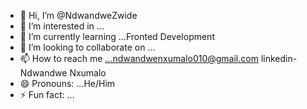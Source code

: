 - 👋 Hi, I’m @NdwandweZwide
- 👀 I’m interested in ...
- 🌱 I’m currently learning ...Fronted Development
- 💞️ I’m looking to collaborate on ...
- 📫 How to reach me ...ndwandwenxumalo010@gmail.com linkedin- Ndwandwe Nxumalo
- 😄 Pronouns: ...He/Him
- ⚡ Fun fact: ...

<!---
NdwandweZwide/NdwandweZwide is a ✨ special ✨ repository because its `README.md` (this file) appears on your GitHub profile.
You can click the Preview link to take a look at your changes.
--->
